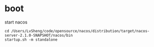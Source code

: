 # boot

start nacos
```
cd /Users/LvSheng/code/opensource/nacos/distribution/target/nacos-server-2.1.0-SNAPSHOT/nacos/bin
startup.sh -m standalone
```
